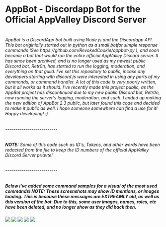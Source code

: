 <h1>AppBot - Discordapp Bot for the Official AppValley Discord Server<h1>
<h6>AppBot is a DiscordApp bot built using Node.js and the Discordapp API. This bot originially started out in python as a small botfor simple response commands (See https://github.com/RevokedCookie/appbot-py ), and soon became a bot that would run the entire official AppValley Discord server. It has since been archived, and is no longer used as my newest public Discord bot, Retr0n, has started to run the logging, moderation, and everything on that guild. I´ve  set this repository to public, incase any developers starting with discord.js were interested in using any parts of my commands, or command handler. A lot of this code is very poorly written, but it all works as it should. I've recently made this project public, as the AppBot project has discontinued due to my new public Discord bot, Retr0n, now running the server's logging, moderation, and such. I ended up making the new edition of AppBot 2.3 public, but later found this code and decided to make it public as well. I hope someone somewhere can find a use for it! Happy developing! :)</h6>
<h6>--------------------------</h6>
<h6><b>NOTE:</b> Some of this code such as ID's, Tokens, and other words have been redacted from the file to keep the ID numbers of the official AppValley Discord Server priavte!</h6>
<h6>--------------------------</h6>
  <h5>Below i've added some command samples for a visual of the most used commands! NOTE: These screenshots may show ID mentions, or images loading. This is becouse these messages are EXTREAMLY old, as well as this version of the bot. Due to this, some user images, names, roles, etc have been deleted, and no longer show as they did back then.</h5>
<img src="https://cdn.discordapp.com/attachments/590436031426199583/641056270903672857/unknown.png">
<img src="https://cdn.discordapp.com/attachments/590436031426199583/641056727843733534/unknown.png">
<img src="https://cdn.discordapp.com/attachments/590436031426199583/641056959889670178/unknown.png">
<img src="https://cdn.discordapp.com/attachments/590436031426199583/641057324701712384/unknown.png">
<img src="https://cdn.discordapp.com/attachments/590436031426199583/641066392837160960/unknown.png">
  

